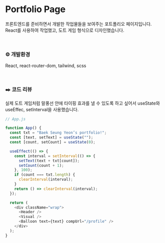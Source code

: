 # Portfolio Page

프론트엔드를 준비하면서 개발한 작업물들을 보여주는 포트폴리오 페이지입니다.
React를 사용하여 작업했고, 도트 게임 형식으로 디자인했습니다.

<br>

### ⚙️ 개발환경

React, react-router-dom, tailwind, scss

<br>

### ✒️ 코드 리뷰

실제 도트 게임처럼 말풍선 안에 타이핑 효과를 낼 수 있도록 하고 싶어서
useState와 useEffec, setInterval을 사용했습니다.

```js
// App.js

function App() {
  const txt = "Baek Seung Yeon’s portfolio!";
  const [text, setText] = useState("");
  const [count, setCount] = useState(0);

  useEffect(() => {
    const interval = setInterval(() => {
      setText(text + txt[count]);
      setCount(count + 1);
    }, 100);
    if (count === txt.length) {
      clearInterval(interval);
    }
    return () => clearInterval(interval);
  });

  return (
    <div className="wrap">
      <Header />
      <Visual />
      <Balloon text={text} compUrl="/profile" />
    </div>
  );
}
```

<br>
